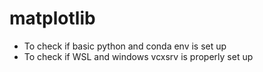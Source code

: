 # matplotlib

- To check if basic python and conda env is set up
- To check if WSL and windows vcxsrv is properly set up
